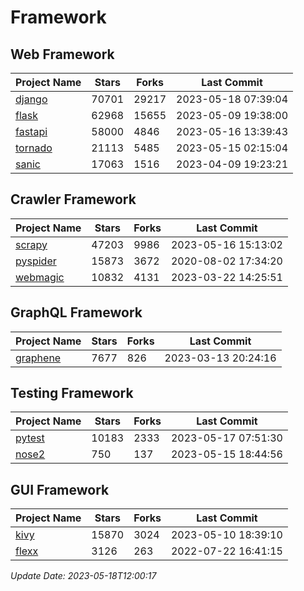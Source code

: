 # Framework

## Web Framework
| Project Name | Stars | Forks | Last Commit |
| ------------ | ----- | ----- | ----------- |
| [django](https://github.com/django/django) | 70701 | 29217 | 2023-05-18 07:39:04 |
| [flask](https://github.com/pallets/flask) | 62968 | 15655 | 2023-05-09 19:38:00 |
| [fastapi](https://github.com/tiangolo/fastapi) | 58000 | 4846 | 2023-05-16 13:39:43 |
| [tornado](https://github.com/tornadoweb/tornado) | 21113 | 5485 | 2023-05-15 02:15:04 |
| [sanic](https://github.com/sanic-org/sanic) | 17063 | 1516 | 2023-04-09 19:23:21 |

## Crawler Framework
| Project Name | Stars | Forks | Last Commit |
| ------------ | ----- | ----- | ----------- |
| [scrapy](https://github.com/scrapy/scrapy) | 47203 | 9986 | 2023-05-16 15:13:02 |
| [pyspider](https://github.com/binux/pyspider) | 15873 | 3672 | 2020-08-02 17:34:20 |
| [webmagic](https://github.com/code4craft/webmagic) | 10832 | 4131 | 2023-03-22 14:25:51 |

## GraphQL Framework
| Project Name | Stars | Forks | Last Commit |
| ------------ | ----- | ----- | ----------- |
| [graphene](https://github.com/graphql-python/graphene) | 7677 | 826 | 2023-03-13 20:24:16 |

## Testing Framework
| Project Name | Stars | Forks | Last Commit |
| ------------ | ----- | ----- | ----------- |
| [pytest](https://github.com/pytest-dev/pytest) | 10183 | 2333 | 2023-05-17 07:51:30 |
| [nose2](https://github.com/nose-devs/nose2) | 750 | 137 | 2023-05-15 18:44:56 |

## GUI Framework
| Project Name | Stars | Forks | Last Commit |
| ------------ | ----- | ----- | ----------- |
| [kivy](https://github.com/kivy/kivy) | 15870 | 3024 | 2023-05-10 18:39:10 |
| [flexx](https://github.com/flexxui/flexx) | 3126 | 263 | 2022-07-22 16:41:15 |

*Update Date: 2023-05-18T12:00:17*